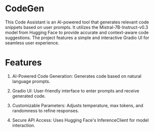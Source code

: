# CodeGen
This Code Assistant is an AI-powered tool that generates relevant code snippets based on user prompts. It utilizes the Mistral-7B-Instruct-v0.3 model from Hugging Face to provide accurate and context-aware code suggestions. The project features a simple and interactive Gradio UI for seamless user experience.

# Features

1. AI-Powered Code Generation: Generates code based on natural language prompts.  

2. Gradio UI: User-friendly interface to enter prompts and receive generated code.  

3. Customizable Parameters: Adjusts temperature, max tokens, and randomness to refine responses.  

4. Secure API Access: Uses Hugging Face's InferenceClient for model interaction.  
